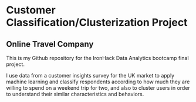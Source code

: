 # Customer Classification/Clusterization Project

## Online Travel Company

This is my Github repository for the IronHack Data Analytics bootcamp final project.

I use data from a customer insights survey for the UK market to apply machine learning and classify respondents 
according to how much they are willing to spend on a weekend trip for two, and also to cluster users in order to 
understand their similar characteristics and behaviors.

